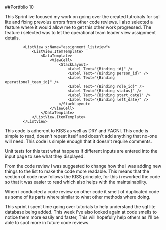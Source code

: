 ##Portfolio 10

This Sprint ive focused my work on going over the created tutroirals for sql lite and fixing prevoius errors from 
other code reviews. I also selected a feature where it would allow me to get this other work progressed. The feature
i selected was to let the operational team leader view assignment details.

```
        <ListView x:Name="assignment_listview">
            <ListView.ItemTemplate>
                <DataTemplate>
                    <ViewCell>
                        <StackLayout>
                            <Label Text="{Binding id}" />
                            <Label Text="{Binding person_id}" />
                            <Label Text="{Binding operational_team_id}" />
                            <Label Text="{Binding role_id}" />
                            <Label Text="{Binding status}" />
                            <Label Text="{Binding start_date}" />
                            <Label Text="{Binding left_date}" />
                        </StackLayout>
                    </ViewCell>
                </DataTemplate>
            </ListView.ItemTemplate>
        </ListView>
```

This code is adherent to KISS as well as DRY and YAGNI. This code is simple to read, doesn't repeat itself and doesn't
add anything that no-one will need. This code is simple enough that it doesn't require comments.

Unit tests for this test what happens if different inputs are entered into the input page to see what they
displayed.

From the code review i was suggested to change how the i was adding new things to the list to make the code more
readable. This means that the section of code now follows the KISS principle, for this i reworked the code so that
it was easier to read which also helps with the maintainability.

When i conducted a code review on other code it smelt of duplicated code as some of its parts where similar 
to what other methods where doing.

This sprint i spent time going over tutorials to help understand the sql lite database being added. This week i've
also looked again at code smells to notice them more easily and faster, This will hopefully help others as I'll be
able to spot more in future code reviews.